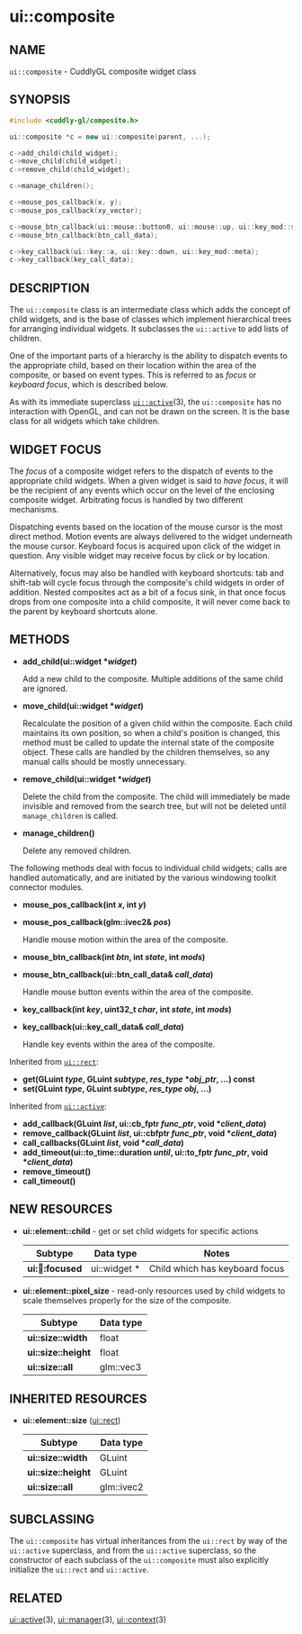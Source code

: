 ui::composite
=============

## NAME ##

`ui::composite` - CuddlyGL composite widget class

## SYNOPSIS ##

```cpp
#include <cuddly-gl/composite.h>

ui::composite *c = new ui::composite(parent, ...);

c->add_child(child_widget);
c->move_child(child_widget);
c->remove_child(child_widget);

c->manage_children();

c->mouse_pos_callback(x, y);
c->mouse_pos_callback(xy_vector);

c->mouse_btn_callback(ui::mouse::button0, ui::mouse::up, ui::key_mod::shift);
c->mouse_btn_callback(btn_call_data);

c->key_callback(ui::key::a, ui::key::down, ui::key_mod::meta);
c->key_callback(key_call_data);
```

## DESCRIPTION ##

The `ui::composite` class is an intermediate class which adds the
concept of child widgets, and is the base of classes which implement
hierarchical trees for arranging individual widgets.  It subclasses
the `ui::active` to add lists of children.

One of the important parts of a hierarchy is the ability to dispatch
events to the appropriate child, based on their location within the
area of the composite, or based on event types.  This is referred to
as *focus* or *keyboard focus*, which is described below.

As with its immediate superclass [`ui::active`](ui-active.md)(3), the
`ui::composite` has no interaction with OpenGL, and can not be drawn
on the screen.  It is the base class for all widgets which take
children.

## WIDGET FOCUS ##

The *focus* of a composite widget refers to the dispatch of events to
the appropriate child widgets.  When a given widget is said to *have
focus*, it will be the recipient of any events which occur on the
level of the enclosing composite widget.  Arbitrating focus is handled
by two different mechanisms.

Dispatching events based on the location of the mouse cursor is the
most direct method.  Motion events are always delivered to the widget
underneath the mouse cursor.  Keyboard focus is acquired upon click of
the widget in question.  Any visible widget may receive focus by click
or by location.

Alternatively, focus may also be handled with keyboard shortcuts:  tab
and shift-tab will cycle focus through the composite's child widgets
in order of addition.  Nested composites act as a bit of a focus sink,
in that once focus drops from one composite into a child composite, it
will never come back to the parent by keyboard shortcuts alone.

## METHODS ##

* **add_child(ui::widget \*_widget_)**

  Add a new child to the composite.  Multiple additions of the same child
  are ignored.

* **move_child(ui::widget \*_widget_)**

  Recalculate the position of a given child within the composite.
  Each child maintains its own position, so when a child's position is
  changed, this method must be called to update the internal state of
  the composite object.  These calls are handled by the children
  themselves, so any manual calls should be mostly unnecessary.

* **remove_child(ui::widget \*_widget_)**

  Delete the child from the composite.  The child will immediately be
  made invisible and removed from the search tree, but will not be
  deleted until `manage_children` is called.

* **manage_children()**

  Delete any removed children.

The following methods deal with focus to individual child widgets;
calls are handled automatically, and are initiated by the various
windowing toolkit connector modules.

* **mouse_pos_callback(int _x_, int _y_)**
* **mouse_pos_callback(glm::ivec2& _pos_)**

  Handle mouse motion within the area of the composite.

* **mouse_btn_callback(int _btn_, int _state_, int _mods_)**
* **mouse_btn_callback(ui::btn_call_data& _call_data_)**

  Handle mouse button events within the area of the composite.

* **key_callback(int _key_, uint32_t _char_, int _state_, int _mods_)**
* **key_callback(ui::key_call_data& _call_data_)**

  Handle key events within the area of the composite.

Inherited from [`ui::rect`](ui-rect.md):

* **get(GLuint _type_, GLuint _subtype_, _res_type_ \*_obj_ptr_, ...) const**
* **set(GLuint _type_, GLuint _subtype_, _res_type_ _obj_, ...)**

Inherited from [`ui::active`](ui-active.md):

* **add_callback(GLuint _list_, ui::cb_fptr _func_ptr_, void \*_client_data_)**
* **remove_callback(GLuint _list_, ui::cbfptr _func_ptr_, void \*_client_data_)**
* **call_callbacks(GLuint _list_, void \*_call_data_)**
* **add_timeout(ui::to_time::duration _until_, ui::to_fptr _func_ptr_, void \*_client_data_)**
* **remove_timeout()**
* **call_timeout()**

## NEW RESOURCES ##

* **ui::element::child** - get or set child widgets for specific actions

  | Subtype                | Data type    | Notes                             |
  | ---------------------- | ------------ | --------------------------------- |
  | **ui::child::focused** | ui::widget * | Child which has keyboard focus    |

* **ui::element::pixel_size** - read-only resources used by child
  widgets to scale themselves properly for the size of the composite.

  | Subtype              | Data type |
  | -------------------- | --------- |
  | **ui::size::width**  | float     |
  | **ui::size::height** | float     |
  | **ui::size::all**    | glm::vec3 |

## INHERITED RESOURCES ##

* **ui::element::size** ([ui::rect](ui-rect.md))

  | Subtype              | Data type  |
  | -------------------- | ---------- |
  | **ui::size::width**  | GLuint     |
  | **ui::size::height** | GLuint     |
  | **ui::size::all**    | glm::ivec2 |

## SUBCLASSING ##

The `ui::composite` has virtual inheritances from the `ui::rect` by
way of the `ui::active` superclass, and from the `ui::active`
superclass, so the constructor of each subclass of the `ui::composite`
must also explicitly initialize the `ui::rect` and `ui::active`.

## RELATED ##

[ui::active](ui-active.md)(3), [ui::manager](ui-manager.md)(3),
[ui::context](ui-context.md)(3)
